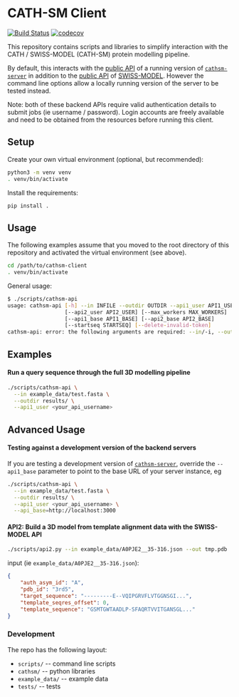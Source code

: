 
# CATH-SM Client

[![Build Status](https://travis-ci.org/CATH-SWISSMODEL/cathsm-client.svg?branch=master)](https://travis-ci.org/CATH-SWISSMODEL/cathsm-client)
[![codecov](https://codecov.io/gh/CATH-SWISSMODEL/cathsm-client/branch/master/graph/badge.svg)](https://codecov.io/gh/CATH-SWISSMODEL/cathsm-client)


This repository contains scripts and libraries to simplify interaction with the CATH / SWISS-MODEL (CATH-SM) protein modelling pipeline.

By default, this interacts with the [public API](https://api01.cathdb.info/swagger) of a running version of [`cathsm-server`](https://github.com/CATH-SWISSMODEL/cathsm-server) in addition to the [public API](https://beta.swissmodel.expasy.org/swagger/) of [SWISS-MODEL](https://beta.swissmodel.expasy.org/). However the command line options allow a locally running version of the server to be tested instead.

Note: both of these backend APIs require valid authentication details to submit jobs (ie username / password). Login accounts are freely available and need to be obtained from the resources before running this client.

## Setup

Create your own virtual environment (optional, but recommended):

```bash
python3 -m venv venv
. venv/bin/activate
```

Install the requirements:

```bash
pip install .
```

## Usage

The following examples assume that you moved to the root directory of this repository and activated the virtual environment (see above).

```bash
cd /path/to/cathsm-client
. venv/bin/activate
```

General usage:

```bash
$ ./scripts/cathsm-api
usage: cathsm-api [-h] --in INFILE --outdir OUTDIR --api1_user API1_USER
                  [--api2_user API2_USER] [--max_workers MAX_WORKERS]
                  [--api1_base API1_BASE] [--api2_base API2_BASE]
                  [--startseq STARTSEQ] [--delete-invalid-token]
cathsm-api: error: the following arguments are required: --in/-i, --outdir/-o, --api1_user/-u
```

## Examples

#### Run a query sequence through the full 3D modelling pipeline

```bash
./scripts/cathsm-api \
  --in example_data/test.fasta \
  --outdir results/ \
  --api1_user <your_api_username>
```

## Advanced Usage

#### Testing against a development version of the backend servers

If you are testing a development version of [`cathsm-server`](https://github.com/CATH-SWISSMODEL/cathsm-server),
override the `--api1_base` parameter to point to the base URL of your server instance, eg

```bash
./scripts/cathsm-api \
  --in example_data/test.fasta \
  --outdir results/ \
  --api1_user <your_api_username> \
  --api_base=http://localhost:3000
```

#### API2: Build a 3D model from template alignment data with the SWISS-MODEL API

```bash
./scripts/api2.py --in example_data/A0PJE2__35-316.json --out tmp.pdb
```

input (ie `example_data/A0PJE2__35-316.json`):

```json
{
    "auth_asym_id": "A",
    "pdb_id": "3rd5",
    "target_sequence": "---------E--VQIPGRVFLVTGGNSGI...",
    "template_seqres_offset": 0,
    "template_sequence": "GSMTGWTAADLP-SFAQRTVVITGANSGL..."
}
```

### Development

The repo has the following layout:

* `scripts/` -- command line scripts
* `cathsm/` -- python libraries
* `example_data/` -- example data
* `tests/` -- tests
